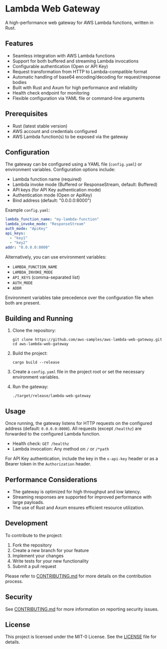 # Lambda Web Gateway

A high-performance web gateway for AWS Lambda functions, written in Rust.

## Features

- Seamless integration with AWS Lambda functions
- Support for both buffered and streaming Lambda invocations
- Configurable authentication (Open or API Key)
- Request transformation from HTTP to Lambda-compatible format
- Automatic handling of base64 encoding/decoding for request/response bodies
- Built with Rust and Axum for high performance and reliability
- Health check endpoint for monitoring
- Flexible configuration via YAML file or command-line arguments

## Prerequisites

- Rust (latest stable version)
- AWS account and credentials configured
- AWS Lambda function(s) to be exposed via the gateway

## Configuration

The gateway can be configured using a YAML file (`config.yaml`) or environment variables. Configuration options include:

- Lambda function name (required)
- Lambda invoke mode (Buffered or ResponseStream, default: Buffered)
- API keys (for API Key authentication mode)
- Authentication mode (Open or ApiKey)
- Bind address (default: "0.0.0.0:8000")

Example `config.yaml`:

```yaml
lambda_function_name: "my-lambda-function"
lambda_invoke_mode: "ResponseStream"
auth_mode: "ApiKey"
api_keys:
  - "key1"
  - "key2"
addr: "0.0.0.0:8000"
```

Alternatively, you can use environment variables:

- `LAMBDA_FUNCTION_NAME`
- `LAMBDA_INVOKE_MODE`
- `API_KEYS` (comma-separated list)
- `AUTH_MODE`
- `ADDR`

Environment variables take precedence over the configuration file when both are present.

## Building and Running

1. Clone the repository:
   ```
   git clone https://github.com/aws-samples/aws-lambda-web-gateway.git
   cd aws-lambda-web-gateway
   ```

2. Build the project:
   ```
   cargo build --release
   ```

3. Create a `config.yaml` file in the project root or set the necessary environment variables.

4. Run the gateway:
   ```
   ./target/release/lambda-web-gateway
   ```

## Usage

Once running, the gateway listens for HTTP requests on the configured address (default: `0.0.0.0:8000`). All requests (except `/healthz`) are forwarded to the configured Lambda function.

- Health check: `GET /healthz`
- Lambda invocation: Any method on `/` or `/*path`

For API Key authentication, include the key in the `x-api-key` header or as a Bearer token in the `Authorization` header.

## Performance Considerations

- The gateway is optimized for high throughput and low latency.
- Streaming responses are supported for improved performance with large payloads.
- The use of Rust and Axum ensures efficient resource utilization.

## Development

To contribute to the project:

1. Fork the repository
2. Create a new branch for your feature
3. Implement your changes
4. Write tests for your new functionality
5. Submit a pull request

Please refer to [CONTRIBUTING.md](CONTRIBUTING.md) for more details on the contribution process.

## Security

See [CONTRIBUTING.md](CONTRIBUTING.md#security-issue-notifications) for more information on reporting security issues.

## License

This project is licensed under the MIT-0 License. See the [LICENSE](LICENSE) file for details.
